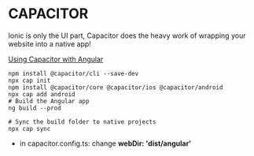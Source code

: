# CAPACITOR

Ionic is only the UI part, Capacitor does the heavy work of wrapping your website into a native app!

[Using Capacitor with Angular](https://capacitorjs.com/solution/angular)

```command
npm install @capacitor/cli --save-dev
npx cap init
npm install @capacitor/core @capacitor/ios @capacitor/android
npx cap add android
# Build the Angular app
ng build --prod

# Sync the build folder to native projects
npx cap sync
```

- in capacitor.config.ts: change **webDir: 'dist/angular'**

 
